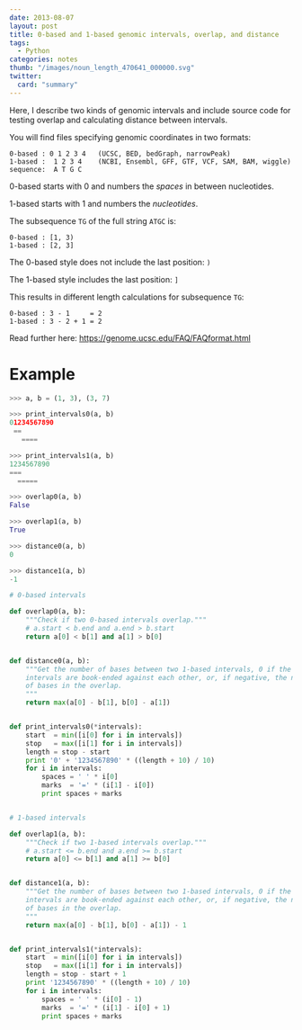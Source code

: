 ```yaml
---
date: 2013-08-07
layout: post
title: 0-based and 1-based genomic intervals, overlap, and distance
tags:
  - Python
categories: notes
thumb: "/images/noun_length_470641_000000.svg"
twitter:
  card: "summary"
---
```


Here, I describe two kinds of genomic intervals and include source code for
testing overlap and calculating distance between intervals.

<!--more-->

You will find files specifying genomic coordinates in two formats:

    0-based : 0 1 2 3 4   (UCSC, BED, bedGraph, narrowPeak)
    1-based :  1 2 3 4    (NCBI, Ensembl, GFF, GTF, VCF, SAM, BAM, wiggle)
    sequence:  A T G C

0-based starts with 0 and numbers the *spaces* in between nucleotides.

1-based starts with 1 and numbers the *nucleotides*.

The subsequence `TG` of the full string `ATGC` is:

    0-based : [1, 3)
    1-based : [2, 3]

The 0-based style does not include the last position: `)`

The 1-based style includes the last position: `]`

This results in different length calculations for subsequence `TG`:

    0-based : 3 - 1     = 2
    1-based : 3 - 2 + 1 = 2

Read further here: <https://genome.ucsc.edu/FAQ/FAQformat.html>


# Example

```python
>>> a, b = (1, 3), (3, 7)

>>> print_intervals0(a, b)
01234567890
 ==
   ====

>>> print_intervals1(a, b)
1234567890
===
  =====

>>> overlap0(a, b)
False

>>> overlap1(a, b)
True

>>> distance0(a, b)
0

>>> distance1(a, b)
-1
```

```python
# 0-based intervals

def overlap0(a, b):
    """Check if two 0-based intervals overlap."""
    # a.start < b.end and a.end > b.start
    return a[0] < b[1] and a[1] > b[0]


def distance0(a, b):
    """Get the number of bases between two 1-based intervals, 0 if the
    intervals are book-ended against each other, or, if negative, the number
    of bases in the overlap.
    """
    return max(a[0] - b[1], b[0] - a[1])


def print_intervals0(*intervals):
    start  = min([i[0] for i in intervals])
    stop   = max([i[1] for i in intervals])
    length = stop - start
    print '0' + '1234567890' * ((length + 10) / 10)
    for i in intervals:
        spaces = ' ' * i[0]
        marks  = '=' * (i[1] - i[0])
        print spaces + marks


# 1-based intervals

def overlap1(a, b):
    """Check if two 1-based intervals overlap."""
    # a.start <= b.end and a.end >= b.start
    return a[0] <= b[1] and a[1] >= b[0]


def distance1(a, b):
    """Get the number of bases between two 1-based intervals, 0 if the
    intervals are book-ended against each other, or, if negative, the number
    of bases in the overlap.
    """
    return max(a[0] - b[1], b[0] - a[1]) - 1


def print_intervals1(*intervals):
    start  = min([i[0] for i in intervals])
    stop   = max([i[1] for i in intervals])
    length = stop - start + 1
    print '1234567890' * ((length + 10) / 10)
    for i in intervals:
        spaces = ' ' * (i[0] - 1)
        marks  = '=' * (i[1] - i[0] + 1)
        print spaces + marks
```
